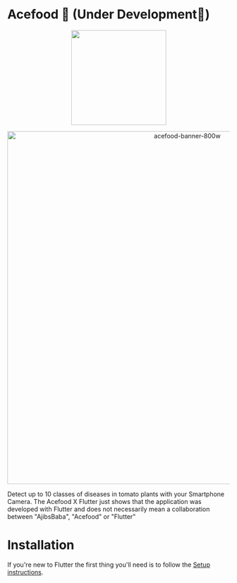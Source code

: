 # Acefood 🍅 (Under Development🚧)

<p align="center">
<img width="215" src="https://res.cloudinary.com/developerlomo/image/upload/v1668624019/Tag_v78gje.png#gh-light-mode-only" alt="">
</p>
<p align="center">
 <img width="800" alt="acefood-banner-800w" src="https://res.cloudinary.com/developerlomo/image/upload/v1668624751/Card_tsgfc6.png">
</p>

Detect up to 10 classes of diseases in tomato plants with your Smartphone Camera. The Acefood
X Flutter just shows that the application was developed with Flutter and does not necessarily mean a collaboration
between "AjibsBaba", "Acefood" or "Flutter"

# Installation

If you're new to Flutter the first thing you'll need is to follow
the [Setup instructions](https://flutter.dev/docs/get-started/install).
